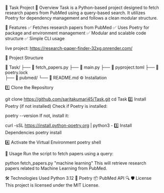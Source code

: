📌 Task Project 📝 Overview Task is a Python-based project designed to fetch research papers from PubMed using a query-based search. It utilizes Poetry for dependency management and follows a clean modular structure.

🚀 Features ✅ Fetches research papers from PubMed ✅ Uses Poetry for package and environment management ✅ Modular and scalable code structure ✅ Simple CLI usage

live project: https://research-paper-finder-32xg.onrender.com/

📂 Project Structure

📂 Task/ ├── 📜 fetch_papers.py 
         ├── 📜 main.py 
         ├── 📜 pyproject.toml 
         ├── 📜 poetry.lock  
         ├── 📂 pubmed/ 
              └── 📜 README.md 
                  ⚙️ Installation

1️⃣ Clone the Repository

git clone https://github.com/saritakumari45/Task.git cd Task 2️⃣ Install Poetry (if not installed) Check if Poetry is installed:

poetry --version If not, install it:

curl -sSL https://install.python-poetry.org | python3 - 3️⃣ Install Dependencies poetry install

4️⃣ Activate the Virtual Environment poetry shell

📌 Usage Run the script to fetch papers using a query:

python fetch_papers.py "machine learning" This will retrieve research papers related to Machine Learning from PubMed.

🛠️ Technologies Used Python 3.12 🐍 Poetry 📦 PubMed API 🔍 🛡️ License This project is licensed under the MIT License.

